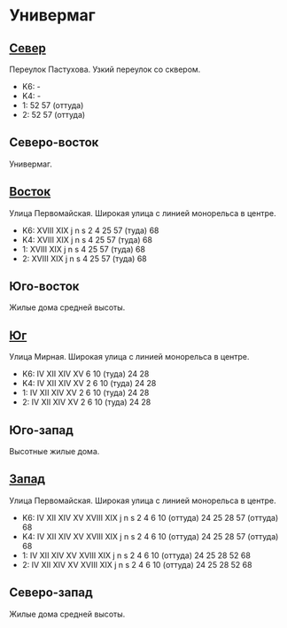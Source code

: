 # Универмаг

## [Север](./10420085.md)

Переулок Пастухова.
Узкий переулок со сквером.

* K6:   -
* K4:   -
* 1:    52  57 (оттуда)
* 2:    52  57 (оттуда)

## Северо-восток

Универмаг.

## [Восток](./10460090.md)

Улица Первомайская.
Широкая улица с линией монорельса в центре.

* K6:   XVIII   XIX
        j   n   s
        2   4   25  57 (туда)   68
* K4:   XVIII   XIX
        j   n   s
        4   25  57 (туда)   68
* 1:    XVIII   XIX
        j   n   s
        4   25  57 (туда)   68
* 2:    XVIII   XIX
        j   n   s
        4   25  57 (туда)   68

## Юго-восток

Жилые дома средней высоты.

## [Юг](./10420092.md)

Улица Мирная.
Широкая улица с линией монорельса в центре.

* K6:   IV  XII XIV XV
        6   10 (туда)   24  28
* K4:   IV  XII XIV XV
        2   6   10 (туда)   24  28
* 1:    IV  XII XIV XV
        2   6   10 (туда)   24  28
* 2:    IV  XII XIV XV
        2   6   10 (туда)   24  28

## Юго-запад

Высотные жилые дома.

## [Запад](./10410090.md)

Улица Первомайская.
Широкая улица с линией монорельса в центре.

* K6:   IV  XII XIV XV  XVIII   XIX
        j   n   s
        2   4   6   10 (оттуда) 24  25  28  57 (оттуда) 68
* K4:   IV  XII XIV XV  XVIII   XIX
        j   n   s
        2   4   6   10 (оттуда) 24  25  28  57 (оттуда) 68
* 1:    IV  XII XIV XV  XVIII   XIX
        j   n   s
        2   4   6   10 (оттуда) 24  25  28  52  68
* 2:    IV  XII XIV XV  XVIII   XIX
        j   n   s
        2   4   6   10 (оттуда) 24  25  28  52  68

## Северо-запад

Жилые дома средней высоты.
